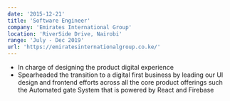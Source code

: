 ```yaml
---
date: '2015-12-21'
title: 'Software Engineer'
company: 'Emirates International Group'
location: 'RiverSide Drive, Nairobi'
range: 'July - Dec 2019'
url: 'https://emiratesinternationalgroup.co.ke/'
---
```


- In charge of designing the product digital experience
- Spearheaded the transition to a digital first business by leading our UI design and frontend efforts across all the core product offerings such the Automated gate System that is powered by React and Firebase
